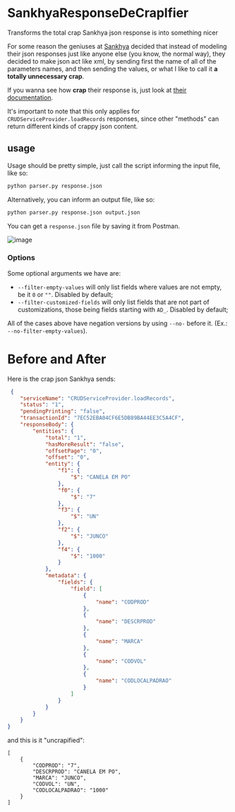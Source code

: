 # SankhyaResponseDeCrapIfier
Transforms the total crap Sankhya json response is into something nicer

For some reason the geniuses at [Sankhya](https://www.sankhya.com.br) decided that instead of modeling their json responses just like anyone else (you know, the normal way), they decided to make json act like xml, by sending first the name of all of the parameters names, and then sending the values, or what I like to call it **a totally unnecessary crap**.

If you wanna see how **crap** their response is, just look at [their documentation](https://developer.sankhya.com.br/reference/get_produto).

It's important to note that this only applies for `CRUDServiceProvider.loadRecords` responses, since other "methods" can return different kinds of crappy json content.


## usage

Usage should be pretty simple, just call the script informing the input file, like so:
```bash
python parser.py response.json
```
Alternatively, you can inform an output file, like so:
```bash
python parser.py response.json output.json
```

You can get a `response.json` file by saving it from Postman.

![image](https://github.com/kabessao/SankhyaResponseDeCrapIfier/assets/22626848/9ebfa0ee-c8ac-4a4e-94bf-99778a2ff2dd)


### Options

Some optional arguments we have are:
* `--filter-empty-values` will only list fields where values are not empty, be it `0` or `""`. Disabled by default;
* `--filter-customized-fields` will only list fields that are not part of customizations, those being fields starting with `AD_`. Disabled by default;

All of the cases above have negation versions by using `--no-` before it. (Ex.: `--no-filter-empty-values`).


# Before and After

Here is the crap json Sankhya sends:
```json
 {
    "serviceName": "CRUDServiceProvider.loadRecords",
    "status": "1",
    "pendingPrinting": "false",
    "transactionId": "7EC52EBA04CF6E5DB89BA44EE3C5A4CF",
    "responseBody": {
        "entities": {
            "total": "1",
            "hasMoreResult": "false",
            "offsetPage": "0",
            "offset": "0",
            "entity": {
                "f1": {
                    "$": "CANELA EM PO"
                },
                "f0": {
                    "$": "7"
                },
                "f3": {
                    "$": "UN"
                },
                "f2": {
                    "$": "JUNCO"
                },
                "f4": {
                    "$": "1000"
                }
            },
            "metadata": {
                "fields": {
                    "field": [
                        {
                            "name": "CODPROD"
                        },
                        {
                            "name": "DESCRPROD"
                        },
                        {
                            "name": "MARCA"
                        },
                        {
                            "name": "CODVOL"
                        },
                        {
                            "name": "CODLOCALPADRAO"
                        }
                    ]
                }
            }
        }
    }
}
```

and this is it "uncrapified":
```shell
[
    {
        "CODPROD": "7",
        "DESCRPROD": "CANELA EM PO",
        "MARCA": "JUNCO",
        "CODVOL": "UN",
        "CODLOCALPADRAO": "1000"
    }
]
```
